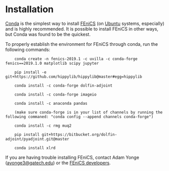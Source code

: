 # Installation

[Conda](https://docs.conda.io/projects/conda/en/latest/user-guide/install) is the simplest way to install [FEniCS](https://fenicsproject.org/) (on [Ubuntu](https://tutorials.ubuntu.com/tutorial/tutorial-ubuntu-on-windows#0) systems, especially) and is highly recommended. It is possible to install FEniCS in other ways, but Conda was found to be the quickest.

To properly establish the environment for FEniCS through conda, run the following commands:


        conda create -n fenics-2019.1 -c uvilla -c conda-forge fenics==2019.1.0 matplotlib scipy jupyter

        pip install -e git+https://github.com/hippylib/hippylib@master#egg=hippylib

        conda install -c conda-forge dolfin-adjoint

        conda install -c conda-forge imageio

        conda install -c anaconda pandas

        (make sure conda-forge is in your list of channels by running the following commaned: "conda config --append channels conda-forge")

        conda install -c rmg muq2

        pip install git+https://bitbucket.org/dolfin-adjoint/pyadjoint.git@master

        conda install xlrd

If you are having trouble installing FEniCS, contact Adam Yonge (ayonge3@gatech.edu) or the [FEniCS developers](https://fenicsproject.org/community/).

